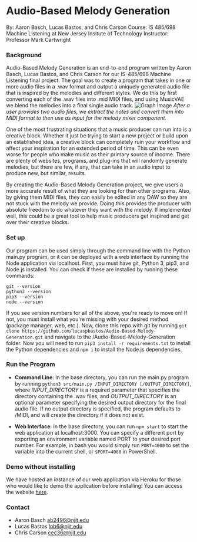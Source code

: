 # Audio-Based Melody Generation
By: Aaron Basch, Lucas Bastos, and Chris Carson
Course: IS 485/698 Machine Listening at New Jersey Insitute of Technology
Instructor: Professor Mark Cartwright

### Background
Audio-Based Melody Generation is an end-to-end program written by Aaron Basch, Lucas Bastos, and Chris Carson for our IS-485/698 Machine Listening final project. The goal was to create a program that takes in one or more audio files in a .wav format and output a uniquely generated audio file that is inspired by the melodies and different styles. We do this by first converting each of the .wav files into .mid MIDI files, and using MusicVAE we blend the melodies into a final single audio track.
![Graph Image](./AudioMixerGraph.png)
_After a user provides two audio files, we extract the notes and convert them into MIDI format to then use as input for the melody mixer component._

One of the most frustrating situations that a music producer can run into is a creative block. Whether it just be trying to start a new project or build upon an established idea, a creative block can completely ruin your workflow and affect your inspiration for an extended period of time. This can be even worse for people who make music as their primary source of income. There are plenty of websites, programs, and plug-ins that will randomly generate melodies, but there are few, if any, that can take in an audio input to produce new, but similar, results. 

By creating the Audio-Based Melody Generation project, we give users a more accurate result of what they are looking for than other programs. Also, by giving them MIDI files, they can easily be edited in any DAW so they are not stuck with the melody we provide. Doing this provides the producer with absolute freedom to do whatever they want with the melody. If implemented well, this could be a great tool to help music producers get inspired and get over their creative blocks. 

### Set up
Our program can be used simply through the command line with the Python main.py program, or it can be deployed with a web interface by running the Node application via localhost. First, you must have git, Python 3, pip3, and Node.js installed. You can check if these are installed by running these commands:
```dotnetcli
git --version
python3 --version
pip3 --version
node --version
```
If you see version numbers for all of the above, you're ready to move on! If not, you must install what you're missing with your desired method (package manager, web, etc.). Now, clone this repo with git by running ```git clone https://github.com/lucaspbastos/Audio-Based-Melody-Generation.git``` and navigate to the /Audio-Based-Melody-Generation folder. Now you will need to run ```pip3 install -r requirements.txt``` to install the Python dependencies and ```npm i``` to install the Node.js dependencies.

### Run the Program
- **Command Line**:
In the base directory, you can run the main.py program by running `python3 src/main.py /INPUT_DIRECTORY [/OUTPUT_DIRECTORY]`, where _INPUT_DIRECTORY_ is a required parameter that specifies the directory containing the .wav files, and _OUTPUT_DIRECTORY_ is an optional parameter specifying the desired output directory for the final audio file. If no output directory is specified, the program defaults to /MIDI, and will create the directory if it does not exist.

- **Web Interface**:
In the base directory, you can run `npm start` to start the web application at localhost:3000. You can specify a different port by exporting an environment variable named PORT to your desired port number. For example, in bash you would simply run `PORT=4000` to set the variable into the current shell, or `$PORT=4000` in PowerShell.

### Demo without installing
We have hosted an instance of our web application via Heroku for those who would like to demo the application before installing! You can access the website [here](https://melodygeneration.herokuapp.com/).

### Contact
- Aaron Basch ab2496@njit.edu
- Lucas Bastos lpb6@njit.edu
- Chris Carson cec36@njit.edu
